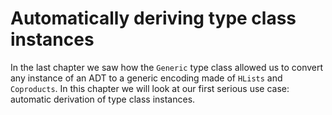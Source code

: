 # Automatically deriving type class instances

In the last chapter we saw how the `Generic` type class
allowed us to convert any instance of an ADT to
a generic encoding made of `HLists` and `Coproducts`.
In this chapter we will look at our first serious use case:
automatic derivation of type class instances.
